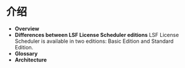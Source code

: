 # 介绍

- **Overview**
- **Differences between LSF License Scheduler editions**
  LSF License Scheduler is available in two editions: Basic Edition and Standard Edition.
- **Glossary**
- **Architecture**